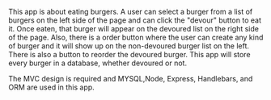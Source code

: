 This app is about eating burgers. A user can select a burger from a list of burgers on the left side of the page and can click the "devour" button to eat it. Once eaten, that burger will appear on the devoured list on the right side of the page. Also, there is a order button where the user can create any kind of burger and it will show up on the non-devoured burger list on the left. There is also a button to reorder the devoured burger. 
This app will store every burger in a database, whether devoured or not.

The MVC design is required and MYSQL,Node, Express, Handlebars, and ORM are used in this app. 









